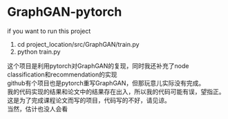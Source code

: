 # GraphGAN-pytorch
if you want to run this project
1. cd project_location/src/GraphGAN/train.py
2. python train.py

这个项目是利用pytorch对GraphGAN的复现，同时我还补充了node classification和recommendation的实现  
github有个项目也是pytorch重写GraphGAN，但那玩意儿实际没有完成。  
我的代码实现的结果和论文中的结果存在出入，所以我的代码可能有误，望指正。  
这是为了完成课程论文而写的项目，代码写的不好，请见谅。  
当然，估计也没人会看
